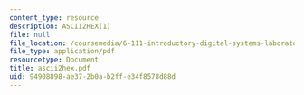 ```yaml
---
content_type: resource
description: ASCII2HEX(1)
file: null
file_location: /coursemedia/6-111-introductory-digital-systems-laboratory-fall-2002/94908898ae372b0ab2ffe34f8578d88d_ascii2hex.pdf
file_type: application/pdf
resourcetype: Document
title: ascii2hex.pdf
uid: 94908898-ae37-2b0a-b2ff-e34f8578d88d
---
```

